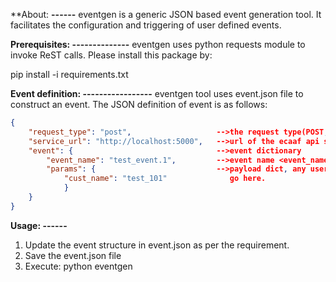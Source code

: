 **About:
**------**
eventgen is a generic JSON based event generation tool. It facilitates the
configuration and triggering of user defined events.

**Prerequisites:
--------------**
eventgen uses python requests module to invoke  ReST calls. Please install this
package by:

pip install -i requirements.txt

**Event definition:
-----------------**
eventgen tool uses event.json file to construct an event. The JSON definition of
event is as follows:
```json
{
    "request_type": "post",                   -->the request type(POST,GET,PUT)
    "service_url": "http://localhost:5000",   -->url of the ecaaf api service
    "event": {                                -->event dictionary
        "event_name": "test_event.1",         -->event name <event_name>.<source_id>
        "params": {                           -->payload dict, any user defined
            "cust_name": "test_101"              go here.
            }
    }
}
```
**Usage:
------**
1. Update the event structure in event.json as per the requirement.
2. Save the event.json file
3. Execute: python eventgen
